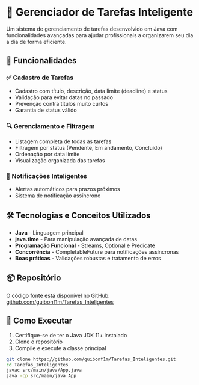 # 📌 Gerenciador de Tarefas Inteligente

Um sistema de gerenciamento de tarefas desenvolvido em Java com funcionalidades avançadas para ajudar profissionais a organizarem seu dia a dia de forma eficiente.

## 🚀 Funcionalidades

### ✅ Cadastro de Tarefas
- Cadastro com título, descrição, data limite (deadline) e status
- Validação para evitar datas no passado
- Prevenção contra títulos muito curtos
- Garantia de status válido

### 🔍 Gerenciamento e Filtragem
- Listagem completa de todas as tarefas
- Filtragem por status (Pendente, Em andamento, Concluído)
- Ordenação por data limite
- Visualização organizada das tarefas

### 🔔 Notificações Inteligentes
- Alertas automáticos para prazos próximos
- Sistema de notificação assíncrono

## 🛠 Tecnologias e Conceitos Utilizados

- **Java** - Linguagem principal
- **java.time** - Para manipulação avançada de datas
- **Programação Funcional** - Streams, Optional e Predicate
- **Concorrência** - CompletableFuture para notificações assíncronas
- **Boas práticas** - Validações robustas e tratamento de erros

## 📦 Repositório

O código fonte está disponível no GitHub:  
[github.com/guibonf1m/Tarefas_Inteligentes](https://github.com/guibonf1m/Tarefas_Inteligentes)

## 🚀 Como Executar

1. Certifique-se de ter o Java JDK 11+ instalado
2. Clone o repositório
3. Compile e execute a classe principal

```bash
git clone https://github.com/guibonf1m/Tarefas_Inteligentes.git
cd Tarefas_Inteligentes
javac src/main/java/App.java
java -cp src/main/java App
